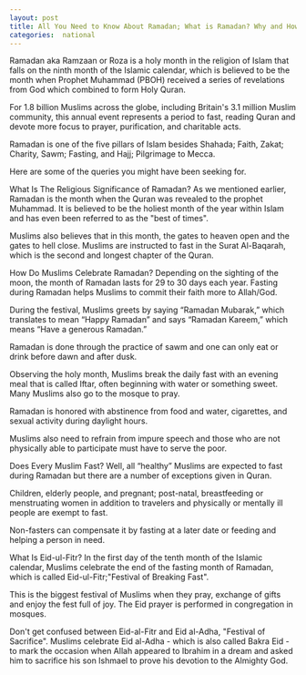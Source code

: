 ```yaml
---
layout: post
title: All You Need to Know About Ramadan; What is Ramadan? Why and How Do Muslims Celebrate It?
categories:  national 
---
```

Ramadan aka Ramzaan or Roza is a holy month in the religion of Islam that falls on the ninth month of the Islamic calendar, which is believed to be the month when Prophet Muhammad (PBOH) received a series of revelations from God which combined to form Holy Quran.

For 1.8 billion Muslims across the globe, including Britain's 3.1 million Muslim community, this annual event represents a period to fast, reading Quran and devote more focus to prayer, purification, and charitable acts.

Ramadan is one of the five pillars of Islam besides Shahada; Faith, Zakat; Charity, Sawm; Fasting, and Hajj; Pilgrimage to Mecca.

Here are some of the queries you might have been seeking for.

What Is The Religious Significance of Ramadan?
As we mentioned earlier, Ramadan is the month when the Quran was revealed to the prophet Muhammad. It is believed to be the holiest month of the year within Islam and has even been referred to as the "best of times".

Muslims also believes that in this month, the gates to heaven open and the gates to hell close. Muslims are instructed to fast in the Surat Al-Baqarah, which is the second and longest chapter of the Quran.

How Do Muslims Celebrate Ramadan?
Depending on the sighting of the moon, the month of Ramadan lasts for 29 to 30 days each year. Fasting during Ramadan helps Muslims to commit their faith more to Allah/God.

During the festival, Muslims greets by saying “Ramadan Mubarak,” which translates to mean “Happy Ramadan” and says “Ramadan Kareem,” which means “Have a generous Ramadan.”


Ramadan is done through the practice of sawm and one can only eat or drink before dawn and after dusk.

Observing the holy month, Muslims break the daily fast with an evening meal that is called Iftar, often beginning with water or something sweet. Many Muslims also go to the mosque to pray.

Ramadan is honored with abstinence from food and water, cigarettes, and sexual activity during daylight hours.

Muslims also need to refrain from impure speech and those who are not physically able to participate must have to serve the poor.

Does Every Muslim Fast?
Well, all “healthy” Muslims are expected to fast during Ramadan but there are a number of exceptions given in Quran.

Children, elderly people, and pregnant; post-natal, breastfeeding or menstruating women in addition to travelers and physically or mentally ill people are exempt to fast.

Non-fasters can compensate it by fasting at a later date or feeding and helping a person in need.

What Is Eid-ul-Fitr?
In the first day of the tenth month of the Islamic calendar, Muslims celebrate the end of the fasting month of Ramadan, which is called Eid-ul-Fitr;"Festival of Breaking Fast".

This is the biggest festival of Muslims when they pray, exchange of gifts and enjoy the fest full of joy. The Eid prayer is performed in congregation in mosques.

Don't get confused between Eid-al-Fitr and Eid al-Adha, "Festival of Sacrifice". Muslims celebrate Eid al-Adha - which is also called Bakra Eid -  to mark the occasion when Allah appeared to Ibrahim in a dream and asked him to sacrifice his son Ishmael to prove his devotion to the Almighty God.